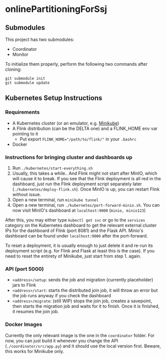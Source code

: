 # onlinePartitioningForSsj

## Submodules

This project has two submodules:
- Coordinator
- Monitor

To initialize them properly, perform the following two commands after cloning:
```
git submodule init
git submodule update
```

## Kubernetes Setup Instructions

### Requirements
- A Kubernetes cluster (or an emulator, e.g. [Minikube](https://minikube.sigs.k8s.io/docs/start/))
- A Flink distribution (can be the DELTA one) and a FLINK_HOME env var pointing to it
	- Put export `FLINK_HOME="/path/to/flink/"` in your `.bashrc`
- Docker

### Instructions for bringing cluster and dashboards up
1. Run `./kubernetes/start-everything.sh` 
2. Usually, this takes a while.. And Flink might not start after MinIO, which will cause it to break. If you see that the Flink deployment is all red in the dashboard, just run the Flink deployment script separately later (`./kubernetes/deploy-flink.sh`). Once MinIO is up, you can restart Flink without issue.
4. Open a new terminal, run `minikube tunnel`
5. Open a new terminal, run `./kubernetes/port-forward-minio.sh`. You can now visit MinIO's dashboard at `localhost:9000` (`minio, minio123`)

After this, you may either type `kubectl get svc` or go to the `services` category on the Kubernetes dashboard to get the relevant external cluster IPs for the dashboard of Flink (port 8081) and the Flask API. Minio's dashboard can be found under `localhost:9000` after the port-forward.

To reset a deployment, it is usually enough to just delete it and re-run its deployment script (e.g. for Flink and Flask at least this is the case). If you need to reset the entirety of Minikube, just start from step 1. again.

### API (port 5000)
- `<address>/setup`: sends the job and migration (currently placeholder) jars to Flink
- `<address>/start`: starts the distributed join job, it will throw an error but the job runs anyway if you check the dashboard
- `<address>/migrate`: (still WIP) stops the join job, creates a savepoint, then starts the migration job and waits for it to finish. Once it is finished, it resumes the join job.

### Docker Images
Currently the only relevant image is the one in the `coordinator` folder. For now, you can just build it whenever you change the API (`./coordinator/src/app.py`) and it should use the local version first. Beware, this works for Minikube only.
